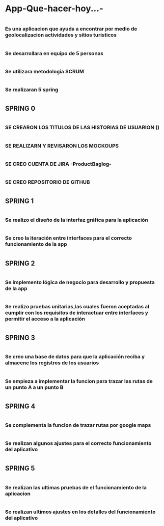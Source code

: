 # App-Que-hacer-hoy...-
# <h3>Es una aplicacion que ayuda a encontrar por medio de geolocalizacion actividades y sitios turisticos</h3>
# 
# <h3>Se desarrollara en equipo de 5 personas</h3>
# <h3> Se utilizara metodologia SCRUM </h3>
# <h3> Se realizaran 5 spring  </h3>
# 
# <h2>SPRING 0 </h2>
# <h3>SE CREARON LOS TITULOS DE LAS HISTORIAS DE USUARION ()</h3>
# <h3>SE REALIZARN Y REVISARON LOS MOCKOUPS</h3>
# <h3>SE CREO CUENTA DE JIRA -ProductBaglog-</h3>
# <h3>SE CREO REPOSITORIO DE GITHUB</h3>
#
# <h2>SPRING 1  </h2>
# <h3>Se realizo el diseño de la interfaz gráfica para la aplicación</h3>
# <h3>Se creo la iteración entre interfaces para el correcto funcionamiento de la app</h3>
# 
# <h2>SPRING 2  </h2>
# <h3>Se implemento lógica de negocio para desarrollo y propuesta de la app</h3>
# <h3>Se realizo pruebas unitarias,las cuales fueron aceptadas al cumplir con los requisitos de interactuar entre interfaces y permitir el acceso a la aplicación</h3>
# 
# <h2>SPRING 3  </h2>
# <h3>Se creo una base de datos para que la aplicación reciba y almacene los registros de los usuarios</h3>
# <h3>Se empieza a implementar la funcion para trazar las rutas de un punto A a un punto B </h3>
# 
# <h2>SPRING 4  </h2>
# <h3>Se complementa la funcion de trazar rutas por google maps </h3>
# <h3>Se realizan algunos ajustes para el correcto funcionamiento del aplicativo </h3>
# 
# <h2>SPRING 5  </h2>
# <h3>Se realizan las ultimas pruebas de el funcionamiento de la aplicacion </h3>
# <h3>Se realizan ultimos ajustes en los detalles del funcionamiento del aplicativo </h3>
